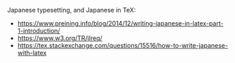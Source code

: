 Japanese typesetting, and Japanese in TeX:

  * https://www.preining.info/blog/2014/12/writing-japanese-in-latex-part-1-introduction/
  * https://www.w3.org/TR/jlreq/
  * https://tex.stackexchange.com/questions/15516/how-to-write-japanese-with-latex
